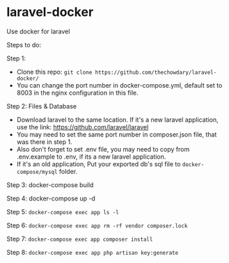 # laravel-docker
Use docker for laravel

Steps to do:

Step 1: 
- Clone this repo: ```git clone https://github.com/thechowdary/laravel-docker/```
- You can change the port number in docker-compose.yml, default set to 8003 in the nginx configuration in this file.

Step 2: Files & Database
- Download laravel to the same location. If it's a new laravel application, use the link: https://github.com/laravel/laravel
- You may need to set the same port number in composer.json file, that was there in step 1.
- Also don't forget to set .env file, you may need to copy from .env.example to .env, if its a new laravel application.
- If it's an old application, Put your exported db's sql file to `docker-compose/mysql` folder.

Step 3: docker-compose build

Step 4: docker-compose up -d

Step 5: `docker-compose exec app ls -l`

Step 6: `docker-compose exec app rm -rf vendor composer.lock`

Step 7: `docker-compose exec app composer install`

Step 8: `docker-compose exec app php artisan key:generate`
